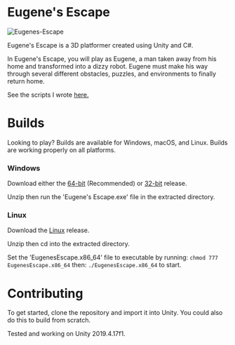 # Eugene's Escape
![Eugenes-Escape](https://user-images.githubusercontent.com/56172266/114813029-3a552c80-9d7f-11eb-84bc-0178feef11df.png)

Eugene's Escape is a 3D platformer created using Unity and C#.

In Eugene's Escape, you will play as Eugene, a man taken away from his home and transformed into a dizzy robot. Eugene must make his way through several different obstacles, puzzles, and environments to finally return home. 

See the scripts I wrote [here.](https://github.com/ncullmann/Eugenes-Escape/tree/master/Assets/Scripts)

# Builds
Looking to play? Builds are available for Windows, macOS, and Linux. Builds are working properly on all platforms.
### Windows
Download either the [64-bit](https://github.com/ncullmann/Eugenes-Escape/releases/download/v1.0/Eugenes-Escape-Windows-x64.zip) (Recommended) or [32-bit](https://github.com/ncullmann/Eugenes-Escape/releases/download/v1.0/Eugenes-Escape-Windows-x86.zip) release. 

Unzip then run the 'Eugene's Escape.exe' file in the extracted directory. 
### Linux
Download the [Linux](https://github.com/ncullmann/Eugenes-Escape/releases/download/v1.0/Eugenes-Escape-Linux.zip) release. 

Unzip then cd into the extracted directory.

Set the 'EugenesEscape.x86_64' file to executable by running: ```chmod 777 EugenesEscape.x86_64``` then: ```./EugenesEscape.x86_64``` to start. 
# Contributing
To get started, clone the repository and import it into Unity. You could also do this to build from scratch. 

Tested and working on Unity 2019.4.17f1.
